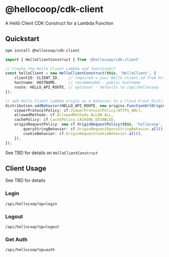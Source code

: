 # @hellocoop/cdk-client

A Hellō Client CDK Construct for a Lambda Function

## Quickstart

```sh
npm install @hellocoop/cdk-client
```

```TypeScript
import { HelloClientConstruct } from '@hellocoop/cdk-client'

// Create the Hello Client Lambda and functionUrl
const helloClient = new HelloClientConstruct(this, 'HelloClient', {
    clientID: CLIENT_ID,    // required = your Hellō client_id from https://console.hello.coop
    hostname: HOSTNAME,     // recommended - public hostname 
    route: HELLO_API_ROUTE, // optional - defaults to /api/hellocoop
});

// add Hello Client Lambda origin as a behavior to a Cloud Front Distribution
distribution.addBehavior(HELLO_API_ROUTE, new origins.FunctionUrlOrigin(helloClient.functionUrl), {
    viewerProtocolPolicy: cf.ViewerProtocolPolicy.HTTPS_ONLY,
    allowedMethods: cf.AllowedMethods.ALLOW_ALL,
    cachePolicy: cf.CachePolicy.CACHING_DISABLED,
    originRequestPolicy: new cf.OriginRequestPolicy(this, 'hellocoop', {
        queryStringBehavior: cf.OriginRequestQueryStringBehavior.all(),
        cookieBehavior: cf.OriginRequestCookieBehavior.all(),
    }),
});

```
See TBD for details on `HelloClientConstruct`

## Client Usage

See TBD for details

### Login
`/api/hellocoop?op=login`

### Logout
`/api/hellocoop?op=logout`

### Get Auth
`/api/hellocoop?op=auth`